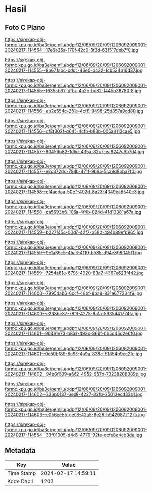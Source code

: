 # Hasil

## Foto C Plano

https://sirekap-obj-formc.kpu.go.id/ba3e/pemilu/pdpr/12/06/09/20/09/1206092009001-20240217-114554--17e6a36a-170f-42c0-8f3d-631517deb7f0.jpg

https://sirekap-obj-formc.kpu.go.id/ba3e/pemilu/pdpr/12/06/09/20/09/1206092009001-20240217-114555--8b671abc-cddc-46e0-b432-1cb534b16d37.jpg

https://sirekap-obj-formc.kpu.go.id/ba3e/pemilu/pdpr/12/06/09/20/09/1206092009001-20240217-114555--f635cb97-dfba-4a2e-bc82-f445b38780f8.jpg

https://sirekap-obj-formc.kpu.go.id/ba3e/pemilu/pdpr/12/06/09/20/09/1206092009001-20240217-114556--eb2e554c-251e-4cf6-9498-25d357a9cd80.jpg

https://sirekap-obj-formc.kpu.go.id/ba3e/pemilu/pdpr/12/06/09/20/09/1206092009001-20240217-114556--df8f302f-d645-4cfb-b83b-005a8112cae5.jpg

https://sirekap-obj-formc.kpu.go.id/ba3e/pemilu/pdpr/12/06/09/20/09/1206092009001-20240217-114557--80456b82-1d6d-435a-82c7-ea8247c9b7d4.jpg

https://sirekap-obj-formc.kpu.go.id/ba3e/pemilu/pdpr/12/06/09/20/09/1206092009001-20240217-114557--e2c372dd-794b-471f-9b6a-5ca8d9bba7f0.jpg

https://sirekap-obj-formc.kpu.go.id/ba3e/pemilu/pdpr/12/06/09/20/09/1206092009001-20240217-114558--ef4aedaa-50e7-402d-8a23-4349ca6540c3.jpg

https://sirekap-obj-formc.kpu.go.id/ba3e/pemilu/pdpr/12/06/09/20/09/1206092009001-20240217-114558--ca5693b6-106a-4f4b-824d-41d13381a67a.jpg

https://sirekap-obj-formc.kpu.go.id/ba3e/pemilu/pdpr/12/06/09/20/09/1206092009001-20240217-114559--b027f45c-00d7-42f7-b580-494b89efb965.jpg

https://sirekap-obj-formc.kpu.go.id/ba3e/pemilu/pdpr/12/06/09/20/09/1206092009001-20240217-114559--9e1a36c5-45a6-4110-b535-d94e898045f1.jpg

https://sirekap-obj-formc.kpu.go.id/ba3e/pemilu/pdpr/12/06/09/20/09/1206092009001-20240217-114559--7254a81e-6795-4920-83a7-4367e623f442.jpg

https://sirekap-obj-formc.kpu.go.id/ba3e/pemilu/pdpr/12/06/09/20/09/1206092009001-20240217-114600--7995dab6-6cdf-46bf-8ba8-831e677334f9.jpg

https://sirekap-obj-formc.kpu.go.id/ba3e/pemilu/pdpr/12/06/09/20/09/1206092009001-20240217-114600--e238be37-78f6-4275-9a1a-5935441774fa.jpg

https://sirekap-obj-formc.kpu.go.id/ba3e/pemilu/pdpr/12/06/09/20/09/1206092009001-20240217-114601--904e1e73-b8a8-493c-866f-0b5d45d2e0f0.jpg

https://sirekap-obj-formc.kpu.go.id/ba3e/pemilu/pdpr/12/06/09/20/09/1206092009001-20240217-114601--0c50bf89-6c96-4a9a-838e-51854b9ec2fe.jpg

https://sirekap-obj-formc.kpu.go.id/ba3e/pemilu/pdpr/12/06/09/20/09/1206092009001-20240217-114602--94b6f009-a662-4952-957b-73238206389b.jpg

https://sirekap-obj-formc.kpu.go.id/ba3e/pemilu/pdpr/12/06/09/20/09/1206092009001-20240217-114602--336b0f37-6ed8-4227-83fb-35013ecd33b1.jpg

https://sirekap-obj-formc.kpu.go.id/ba3e/pemilu/pdpr/12/06/09/20/09/1206092009001-20240217-114603--e056ee55-ce08-42a5-8e26-b9420872127a.jpg

https://sirekap-obj-formc.kpu.go.id/ba3e/pemilu/pdpr/12/06/09/20/09/1206092009001-20240217-114554--33f01005-d4d5-4779-92fe-dcfe8e4cb3de.jpg


## Metadata

| Key        | Value               |
| ---------- | ------------------- |
| Time Stamp | 2024-02-17 14:59:11 |
| Kode Dapil | 1203                |



